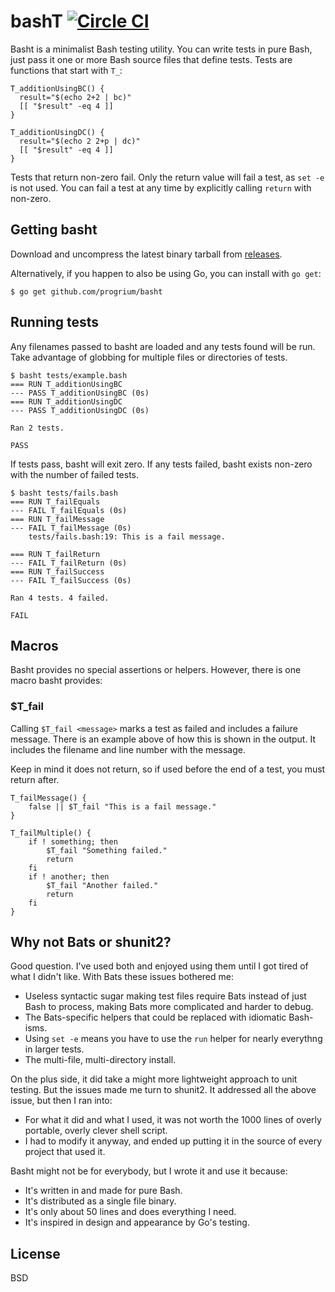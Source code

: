 # bashT [![Circle CI](https://circleci.com/gh/progrium/basht.png?style=shield)](https://circleci.com/gh/progrium/basht)

Basht is a minimalist Bash testing utility. You can write tests in pure Bash, just pass it one or more Bash source files that define tests. Tests are functions that start with `T_`:

```
T_additionUsingBC() {
  result="$(echo 2+2 | bc)"
  [[ "$result" -eq 4 ]]
}

T_additionUsingDC() {
  result="$(echo 2 2+p | dc)"
  [[ "$result" -eq 4 ]]
}
```

Tests that return non-zero fail. Only the return value will fail a test, as `set -e` is not used. You can fail a test at any time by explicitly calling `return` with non-zero.

## Getting basht

Download and uncompress the latest binary tarball from [releases](https://github.com/progrium/basht/releases).

Alternatively, if you happen to also be using Go, you can install with `go get`:

	$ go get github.com/progrium/basht

## Running tests

Any filenames passed to basht are loaded and any tests found will be run. Take advantage of globbing for multiple files or directories of tests.

```
$ basht tests/example.bash
=== RUN T_additionUsingBC
--- PASS T_additionUsingBC (0s)
=== RUN T_additionUsingDC
--- PASS T_additionUsingDC (0s)

Ran 2 tests.

PASS
```

If tests pass, basht will exit zero. If any tests failed, basht exists non-zero with the number of failed tests.

```
$ basht tests/fails.bash
=== RUN T_failEquals
--- FAIL T_failEquals (0s)
=== RUN T_failMessage
--- FAIL T_failMessage (0s)
    tests/fails.bash:19: This is a fail message.

=== RUN T_failReturn
--- FAIL T_failReturn (0s)
=== RUN T_failSuccess
--- FAIL T_failSuccess (0s)

Ran 4 tests. 4 failed.

FAIL
```

## Macros

Basht provides no special assertions or helpers. However, there is one macro basht provides:

### $T_fail

Calling `$T_fail <message>` marks a test as failed and includes a failure message. There is an example above of how this is shown in the output. It includes the filename and line number with the message.

Keep in mind it does not return, so if used before the end of a test, you must return after.

```
T_failMessage() {
	false || $T_fail "This is a fail message."
}

T_failMultiple() {
	if ! something; then
		$T_fail "Something failed."
		return
	fi
	if ! another; then
		$T_fail "Another failed."
		return
	fi
}
```

## Why not Bats or shunit2?

Good question. I've used both and enjoyed using them until I got tired of what I didn't like. With Bats these issues bothered me:

 * Useless syntactic sugar making test files require Bats instead of just Bash to process, making Bats more complicated and harder to debug.
 * The Bats-specific helpers that could be replaced with idiomatic Bash-isms.
 * Using `set -e` means you have to use the `run` helper for nearly everythng in larger tests.
 * The multi-file, multi-directory install.

On the plus side, it did take a might more lightweight approach to unit testing. But the issues made me turn to shunit2. It addressed all the above issue, but then I ran into:

 * For what it did and what I used, it was not worth the 1000 lines of overly portable, overly clever shell script.
 * I had to modify it anyway, and ended up putting it in the source of every project that used it.

Basht might not be for everybody, but I wrote it and use it because:

 * It's written in and made for pure Bash.
 * It's distributed as a single file binary.
 * It's only about 50 lines and does everything I need.
 * It's inspired in design and appearance by Go's testing.

## License

BSD

